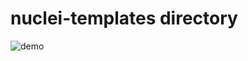 # nuclei-templates directory

![demo](https://user-images.githubusercontent.com/25837540/135249223-16bc7649-1539-48d5-b4f6-457f91dba8d9.png)